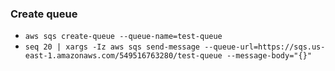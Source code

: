 ### Create queue

* `aws sqs create-queue --queue-name=test-queue`
* `seq 20 | xargs -Iz aws sqs send-message --queue-url=https://sqs.us-east-1.amazonaws.com/549516763280/test-queue --message-body="{}"`